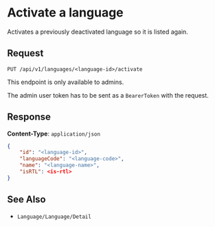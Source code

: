 # Activate a language

Activates a previously deactivated language so it is listed again.

## Request

    PUT /api/v1/languages/<language-id>/activate

This endpoint is only available to admins.

The admin user token has to be sent as a `BearerToken` with the request.

## Response

**Content-Type**: `application/json`

```json
{
    "id": "<language-id>",
    "languageCode": "<language-code>",
    "name": "<language-name>",
    "isRTL": <is-rtl>
}
```

## See Also

* ``Language/Language/Detail``
